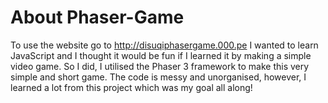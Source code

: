 # About Phaser-Game
To use the website go to http://disuqiphasergame.000.pe
I wanted to learn JavaScript and I thought it would be fun if I learned it by making a simple video game. So I did, I utilised the Phaser 3 framework to make this very simple and short game. The code is messy and unorganised, however, I learned a lot from this project which was my goal all along!

